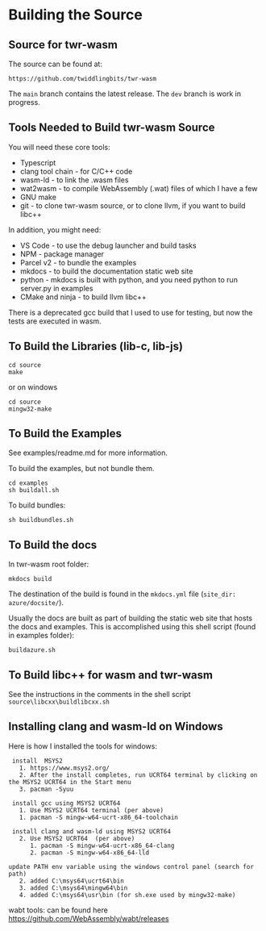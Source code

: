 <h1>Building the Source</h1>
<h2>Source for twr-wasm</h2>
The source can be found at:

~~~
https://github.com/twiddlingbits/twr-wasm
~~~

The `main` branch contains the latest release.  The `dev` branch is work in progress.

<h2>Tools Needed to Build twr-wasm Source</h2>
You will need these core tools:

- Typescript
- clang tool chain - for C/C++ code
- wasm-ld - to link the .wasm files
- wat2wasm - to compile WebAssembly (.wat) files of which I have a few 
- GNU make
- git - to clone twr-wasm source, or to clone llvm, if you want to build libc++

In addition, you might need:

- VS Code - to use the debug launcher and build tasks
- NPM - package manager
- Parcel v2 - to bundle the examples
- mkdocs - to build the documentation static web site
- python - mkdocs is built with python, and you need python to run server.py in examples
- CMake and ninja - to build llvm libc++

There is a deprecated gcc build that I used to use for testing, but now the tests are executed in wasm.

<h2>To Build the Libraries (lib-c, lib-js) </h2>

~~~
cd source
make
~~~
or on windows
~~~
cd source
mingw32-make
~~~

<h2>To Build the Examples</h2>

See examples/readme.md for more information.

To build the examples, but not bundle them. 
~~~
cd examples
sh buildall.sh
~~~

To build bundles:
~~~
sh buildbundles.sh
~~~

<h2>To Build the docs</h2>

In twr-wasm root folder:

~~~
mkdocs build
~~~

The destination of the build is found in the `mkdocs.yml` file (`site_dir: azure/docsite/`).

Usually the docs are built as part of building the static web site that hosts the docs and examples.  This is accomplished using this shell script (found in examples folder):
~~~
buildazure.sh
~~~

<h2>To Build libc++ for wasm and twr-wasm</h2>

See the instructions in the comments in the shell script `source\libcxx\buildlibcxx.sh`

<h2>Installing clang and wasm-ld on Windows</h2>

Here is how I installed the tools for windows: 

~~~
 install  MSYS2 
   1. https://www.msys2.org/
   2. After the install completes, run UCRT64 terminal by clicking on the MSYS2 UCRT64 in the Start menu
   3. pacman -Syuu

 install gcc using MSYS2 UCRT64
   1. Use MSYS2 UCRT64 terminal (per above)
   1. pacman -S mingw-w64-ucrt-x86_64-toolchain

 install clang and wasm-ld using MSYS2 UCRT64
   2. Use MSYS2 UCRT64  (per above)
      1. pacman -S mingw-w64-ucrt-x86_64-clang
      2. pacman -S mingw-w64-x86_64-lld

update PATH env variable using the windows control panel (search for path)
   2. added C:\msys64\ucrt64\bin 
   3. added C:\msys64\mingw64\bin 
   4. added C:\msys64\usr\bin (for sh.exe used by mingw32-make)
~~~
  
wabt tools: 
can be found here https://github.com/WebAssembly/wabt/releases 
